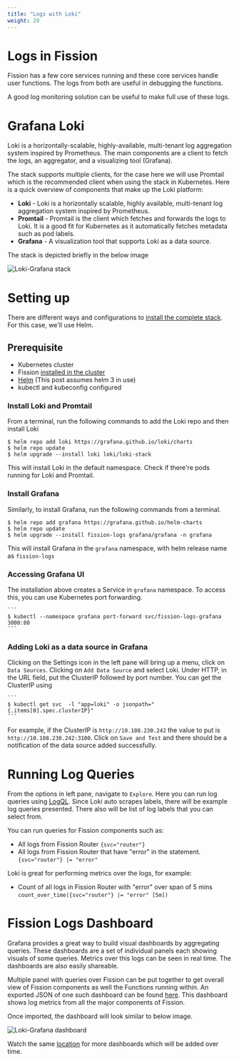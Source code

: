 ```yaml
---
title: "Logs with Loki"
weight: 20
---
```


# Logs in Fission

Fission has a few core services running and these core services handle user functions. The logs from both are useful in debugging the functions.

A good log monitoring solution can be useful to make full use of these logs.

# Grafana Loki

Loki is a horizontally-scalable, highly-available, multi-tenant log aggregation system inspired by Prometheus. The main components are a client to fetch the logs, an aggregator, and a visualizing tool (Grafana).

The stack supports multiple clients, for the case here we will use Promtail which is the recommended client when using the stack in Kubernetes.
Here is a quick overview of components that make up the Loki platform:

- **Loki** - Loki is a horizontally scalable, highly available, multi-tenant log aggregation system inspired by Prometheus.
- **Promtail** - Promtail is the client which fetches and forwards the logs to Loki. It is a good fit for Kubernetes as it automatically fetches metadata such as pod labels.
- **Grafana** - A visualization tool that supports Loki as a data source.

The stack is depicted briefly in the below image

![Loki-Grafana stack](../assets/stack.png)


# Setting up

There are different ways and configurations to [install the complete stack](https://grafana.com/docs/loki/latest/installation/). For this case, we'll use Helm.

## Prerequisite

- Kubernetes cluster
- Fission [installed in the cluster](https://docs.fission.io/docs/installation/)
- [Helm](https://helm.sh/) (This post assumes helm 3 in use)
- kubectl and kubeconfig configured


### Install Loki and Promtail

From a terminal, run the following commands to add the Loki repo and then install Loki

```
$ helm repo add loki https://grafana.github.io/loki/charts
$ helm repo update
$ helm upgrade --install loki loki/loki-stack
```

This will install Loki in the default namespace. Check if there're pods running for Loki and Promtail.


### Install Grafana

Similarly, to install Grafana, run the following commands from a terminal.

```
$ helm repo add grafana https://grafana.github.io/helm-charts
$ helm repo update
$ helm upgrade --install fission-logs grafana/grafana -n grafana
```

This will install Grafana in the `grafana` namespace, with helm release name as `fission-logs`


### Accessing Grafana UI

The installation above creates a Service in `grafana` namespace. To access this, you can use Kubernetes port forwarding.

    ```
    $ kubectl --namespace grafana port-forward svc/fission-logs-grafana 3000:80
    ```
  
### Adding Loki as a data source in Grafana

Clicking on the Settings icon in the left pane will bring up a menu, click on `Data Sources`. Clicking on `Add Data Source` and select Loki.
Under HTTP, in the URL field, put the ClusterIP followed by port number. You can get the ClusterIP using

    ```
    $ kubectl get svc  -l "app=loki" -o jsonpath="{.items[0].spec.clusterIP}"
    ```

 For example, if the ClusterIP is `http://10.108.230.242` the value to put is `http://10.108.230.242:3100`. Click on `Save and Test` and there should be a notification of the data source added successfully.

# Running Log Queries

From the options in left pane, navigate to `Explore`. Here you can run log queries using [LogQL](https://grafana.com/docs/loki/latest/logql/). Since Loki auto scrapes labels, there will be example log queries presented. There also will be list of log labels that you can select from.

You can run queries for Fission components such as:
- All logs from Fission Router
    `{svc="router"}`
- All logs from Fission Router that have "error" in the statement.
    `{svc="router"} |= "error"`

Loki is great for performing metrics over the logs, for example:
- Count of all logs in Fission Router with "error" over span of 5 mins 
    `count_over_time({svc="router"} |= "error" [5m])`


# Fission Logs Dashboard

Grafana provides a great way to build visual dashboards by aggregating queries.
These dashboards are a set of individual panels each showing visuals of some queries.
Metrics over this logs can be seen in real time. The dashboards are also easily shareable.

Multiple panel with queries over Fission can be put together to get overall view of Fission components as well the Functions running within.
An exported JSON of one such dashboard can be found [here](https://github.com/fission/examples/tree/master/dashboards/loki-grafana-summary.json). This dashboard shows log metrics from all the major components of Fission.

Once imported, the dashboard will look similar to below image.

![Loki-Grafana dashboard](../assets/loki-grafana-dashboard.png)

Watch the same [location](https://github.com/fission/examples/tree/master/dashboards/) for more dashboards which will be added over time.
